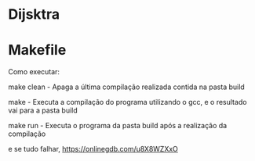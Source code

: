 # Dijsktra
 

# Makefile

Como executar:

  make clean - Apaga a última compilação realizada contida na pasta build
  
  make - Executa a compilação do programa utilizando o gcc, e o resultado vai para a pasta build
  
  make run - Executa o programa da pasta build após a realização da compilação
  
  e se tudo falhar, https://onlinegdb.com/u8X8WZXxO
